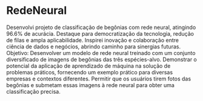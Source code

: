 # RedeNeural
Desenvolvi projeto de classificação de begônias com rede neural, atingindo 96.6% de acurácia. Destaque para democratização da tecnologia, redução de filas e ampla aplicabilidade. Inspirei inovação e colaboração entre ciência de dados e negócios, abrindo caminho para sinergias futuras. 
Objetivo:
Desenvolver um modelo de rede neural treinado com um conjunto diversificado de imagens de begônias das três espécies-alvo.
Demonstrar o potencial da aplicação de aprendizado de máquina na solução de problemas práticos, fornecendo um exemplo prático para diversas empresas e contextos diferentes.
Permitir que os usuários tirem fotos das begônias e submetam essas imagens à rede neural para obter uma classificação precisa.
